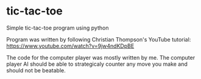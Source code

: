 # tic-tac-toe
Simple tic-tac-toe program using python

Program was written by following Christian Thompson's YouTube tutorial:
https://www.youtube.com/watch?v=9jw4ndKDpBE

The code for the computer player was mostly written by me. The computer player AI should be able to strategicaly counter any move you make and should not be beatable. 

